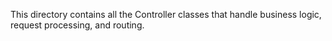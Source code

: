 This directory contains all the Controller classes that handle business logic, request processing, and routing.